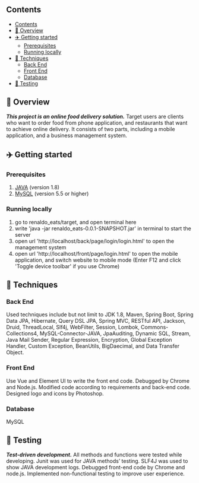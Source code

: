 ## Contents

- [Contents](#contents)
- [📖 Overview](#-overview)
- [✈️ Getting started](#️-getting-started)
  - [Prerequisites](#prerequisites)
  - [Running locally](#running-locally)
- [🔧 Techniques](#-techniques)
  - [Back End](#back-end)
  - [Front End](#front-end)
  - [Database](#database)
- [📄 Testing](#-testing)

## 📖 Overview

**_This project is an online food delivery solution._** Target users are clients who want to order food from phone application, and restaurants that want to achieve online delivery. It consists of two parts, including a mobile application, and a business management system.

## ✈️ Getting started

### Prerequisites

1.  [JAVA](https://www.oracle.com/java/technologies/downloads/) (version 1.8)
2.  [MySQL](https://dev.mysql.com/downloads/) (version 5.5 or higher)

### Running locally

1.  go to renaldo_eats/target, and open terminal here
2.  write 'java -jar renaldo_eats-0.0.1-SNAPSHOT.jar' in terminal to start the server
3.  open url 'http://localhost/back/page/login/login.html' to open the management system
4.  open url 'http://localhost/front/page/login.html' to open the mobile application, and switch website to mobile mode (Enter F12 and click 'Toggle device toolbar' if you use Chrome)

## 🔧 Techniques

### Back End

Used techniques include but not limit to JDK 1.8, Maven, Spring Boot, Spring Data JPA, Hibernate, Query DSL JPA, Spring MVC, RESTful API, Jackson, Druid, ThreadLocal, Slf4j, WebFilter, Session, Lombok, Commons-Collections4, MySQL-Connector-JAVA, JpaAuditing, Dynamic SQL, Stream, Java Mail Sender, Regular Expression, Encryption, Global Exception Handler, Custom Exception, BeanUtils, BigDaecimal, and Data Transfer Object.

### Front End

Use Vue and Element UI to write the front end code. Debugged by Chrome and Node.js. Modified code according to requirements and back-end code. Designed logo and icons by Photoshop.

### Database

MySQL

## 📄 Testing

**_Test-driven development._** All methods and functions were tested while developing. Junit was used for JAVA methods’ testing. SLF4J was used to show JAVA development logs. Debugged front-end code by Chrome and node.js. Implemented non-functional testing to improve user experience.
